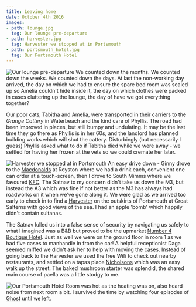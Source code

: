 ```yaml
---
title: Leaving home
date: October 4th 2016
images:
- path: lounge.jpg
  tag: Our lounge pre-departure
- path: harvester.jpg
  tag: Harvester we stopped at in Portsmouth
- path: portsmouth_hotel.jpg
  tag: Our Portsmouth Hotel
---
```

![Our lounge pre-departure](lounge.jpg)
We counted down the months. We counted down the weeks. We counted down the days. At last the
non-working day arrived, the day on which we had to ensure the spare bed room was sealed up so
Amelia couldn't hide inside it, the day on which clothes were packed in cases cluttering up
the lounge, the day of have we got everything together?

Our poor cats, Tabitha and Amelia, were transported in their carriers to the *Grange Cattery*
in Waterbeach and the kind care of Phyllis. The road had been improved in places, but still
bumpy and undulating. It may be the last time they go there as Phyllis is in her 60s, and
the landlord has planned building works which will shut the cattery. Disturbingly (but
necessarily I guess) Phyllis asked what to do if Tabitha died while we were away - we settled
for having her frozen at the vets so we could cremate her later.

![Harvester we stopped at in Portsmouth](harvester.jpg)
An easy drive down - Ginny drove to the [Macdonalds](https://www.mcdonalds.com/gb/en-gb.html) at Royston where we had a drink each,
convenient one can order at a touch-screen, then I drove to South Mimms where we favoured
[KFC](https://www.kfc.co.uk/). The Satnav to my concern didn't take us down the M3, but instead the A3 which was fine
if not better as the M3 has always had roadworks on it when we've gone along it. We were glad
as we arrived too early to check in to find a [Harvester](https://www.harvester.co.uk/restaurants/southeast/thegreatsalternsmansionportsmouth) on the outskirts of Portsmouth at
Great Salterns with good views of the sea. I had an apple 'bomb' which happily didn't
contain sultanas.

The Satnav lulled us into a false sense of security by navigating us safely to what I imagined
was a B&B but proved to be the upmarket [Number 4 Boutique Hotel](https://www.number4hotel.co.uk/). Just as well we were
on the ground floor in room 1 as we had five cases to manhandle in from the car! A helpful
receptionist Daga seemed miffed we didn't ask her to help with moving the cases. Instead
of going back to the Harvester we used the free Wifi to check out nearby restaurants, and settled
on a tapas place [Nicholsons](https://nicholsonsrestaurant.co.uk/) which was an easy walk up the street. The baked mushroom starter
was splendid, the shared main course of paella was a little stodgy to me.

![Our Portsmouth Hotel](portsmouth_hotel.jpg)
Room was hot as the heating was on, also heard noise from next room a bit. I survived the time
by watching four episodes of [Ghost](https://www.koreandrama.org/ghost-phantom/) until we left.
